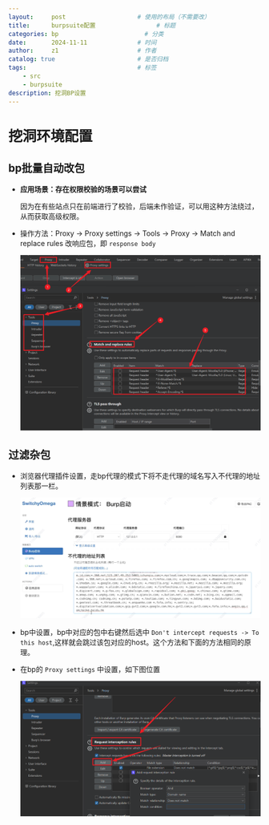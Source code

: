 ```yaml
---
layout:     post   				    # 使用的布局（不需要改）
title:      burpsuite配置				    # 标题
categories: bp                        # 分类 
date:       2024-11-11 				# 时间
author:     z1 						# 作者
catalog: true 						# 是否归档
tags:								# 标签
    - src
    - burpsuite
description: 挖洞BP设置
---
```

# 挖洞环境配置

## bp批量自动改包

- **应用场景：存在权限校验的场景可以尝试**

  因为在有些站点只在前端进行了校验，后端未作验证，可以用这种方法绕过，从而获取高级权限。

- 操作方法：Proxy -> Proxy settings -> Tools -> Proxy -> Match and replace rules  改响应包，即 `response body`

  ![image-20241030205436086](./images/image-20241030205436086.png)

## 过滤杂包

- 浏览器代理插件设置，走bp代理的模式下将不走代理的域名写入不代理的地址列表那一栏。

  ![Snipaste_2024-10-30_21-10-33](./images/Snipaste_2024-10-30_21-10-33.png)

- bp中设置，bp中对应的包中右键然后选中 `Don't intercept requests -> To this host`,这样就会跳过该包对应的host。这个方法和下面的方法相同的原理。

- 在bp的 `Proxy settings` 中设置，如下图位置

  ![Snipaste_2024-10-30_21-15-39](./images/Snipaste_2024-10-30_21-15-39.png)

